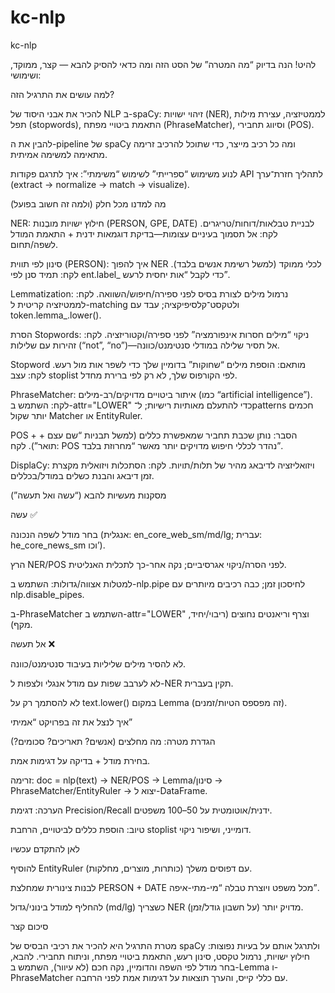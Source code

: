 # kc-nlp
kc-nlp


להיט! הנה בדיוק “מה המטרה” של הסט הזה ומה כדאי להסיק להבא — קצר, ממוקד, ושימושי:

למה עושים את התרגיל הזה?

להכיר את אבני היסוד של NLP ב-spaCy: זיהוי ישויות (NER), לממטיזציה, עצירת מילות תפל (stopwords), התאמת ביטויי מפתח (PhraseMatcher), וסיווג תחבירי (POS).

להבין את ה-pipeline של spaCy ומה כל רכיב מייצר, כדי שתוכל להרכיב זרימה מתאימה למשימה אמיתית.

לנוע משימוש “ספרייתי” לשימוש “משימתי”: איך לתרגם פקודות API לתהליך חזרת־ערך (extract → normalize → match → visualize).

מה למדנו מכל חלק (ולמה זה חשוב בפועל)

NER: חילוץ ישויות מובְנות (PERSON, GPE, DATE) לבניית טבלאות/דוחות/טריגרים.
לקח: אל תסמוך בעיניים עצומות—בדיקת דוגמאות ידנית + התאמת המודל לשפה/תחום.

סינון לפי תווית (PERSON): איך להפוך NER לכלי ממוקד (למשל רשימת אנשים בלבד).
לקח: תמיד סנן לפי ent.label_ כדי לקבל “אות יחסית לרעש”.

Lemmatization: נרמול מילים לצורת בסיס לפני ספירה/חיפוש/השוואה.
לקח: לממטיזציה קריטית ל-matching ולטקסט־קלסיפיקציה; עבד עם token.lemma_.lower().

הסרת Stopwords: ניקוי “מילים חסרות אינפורמציה” לפני ספירה/וקטוריזציה.
לקח: זהירות עם שלילות (“not”, “no”)—אל תסיר שלילה במודלי סנטימנט/כוונה.

Stopword מותאם: הוספת מילים “שחוקות” בדומיין שלך כדי לשפר אות מול רעש.
לקח: עצב stoplist לפי הקורפוס שלך, לא רק לפי ברירת מחדל.

PhraseMatcher: איתור ביטויים מדויקים/רב-מילים (כמו “artificial intelligence”).
לקח: השתמש ב-attr="LOWER" כדי להתעלם מאותיות רישיות; ל־patterns חכמים יותר שקול Matcher או EntityRuler.

POS + הסבר: נותן שכבת תחביר שמאפשרת כללים (למשל תבניות “שם עצם + תואר”).
לקח: POS נהדר לכללי חיפוש מדויקים יותר מאשר “מחרוזת בלבד”.

DisplaCy: ויזואליזציה לדיבאג מהיר של תלות/תויות.
לקח: הסתכלות ויזואלית מקצרת זמן דיבאג והבנת כשלים במודל/בכללים.

מסקנות מעשיות להבא (“עשה ואל תעשה”)

עשה ✅

בחר מודל לשפה הנכונה (אנגלית: en_core_web_sm/md/lg; עברית: he_core_news_sm וכו’).

הרץ NER/POS לפני הסרה/ניקוי אגרסיביים; נקה אחר-כך לתכלית האנליטית.

למטלות אצווה/גדולות: השתמש ב-nlp.pipe לחיסכון זמן; כבה רכיבים מיותרים עם nlp.disable_pipes.

ב-PhraseMatcher השתמש ב-attr="LOWER" וצרף וריאנטים נחוצים (ריבוי/יחיד, מקף).

אל תעשה ❌

לא להסיר מילים שליליות בעיבוד סנטימנט/כוונה.

לא לערבב שפות עם מודל אנגלי ולצפות ל-NER תקין בעברית.

לא להסתמך רק על text.lower() במקום Lemma (זה מפספס הטיות/זמנים).

איך לנצל את זה בפרויקט “אמיתי”

הגדרת מטרה: מה מחלצים (אנשים? תאריכים? סכומים?)

בחירת מודל + בדיקה על דגימות אמת.

זרימה: doc = nlp(text) → NER/POS → Lemma/סינון → PhraseMatcher/EntityRuler → יצוא ל-DataFrame.

הערכה: דגימת Precision/Recall ידנית/אוטומטית על 50–100 משפטים.

טיוב: הוספת כללים לביטויים, הרחבת stoplist דומייני, ושיפור ניקוי.

לאן להתקדם עכשיו

להוסיף EntityRuler עם דפוסים משלך (כותרות, מוצרים, מחלקות).

לבנות צינורית שמחלצת PERSON + DATE מכל משפט ויוצרת טבלה “מי-מתי-איפה”.

להחליף למודל בינוני/גדול (md/lg) כשצריך NER מדויק יותר (על חשבון גודל/זמן).

סיכום קצר

מטרת התרגיל היא להכיר את רכיבי הבסיס של spaCy ולתרגל אותם על בעיות נפוצות: חילוץ ישויות, נרמול טקסט, סינון רעש, התאמת ביטויי מפתח, וניתוח תחבירי. להבא, בחר מודל לפי השפה והדומיין, נקה חכם (לא עיוור), השתמש ב-Lemma ו-PhraseMatcher עם כללי קייס, והערך תוצאות על דגימות אמת לפני הרחבה.
